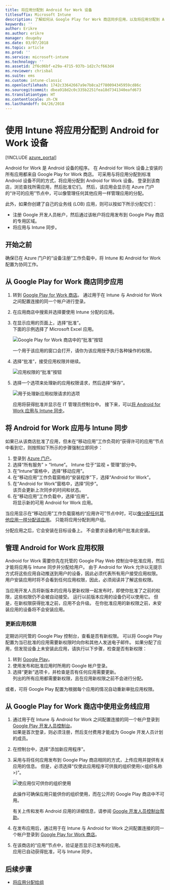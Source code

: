 ```yaml
---
title: 将应用分配到 Android for Work 设备
titlesuffix: Microsoft Intune
description: 了解如何从 Google Play for Work 商店同步应用，以及将应用分配到 Android for Work 设备。
keywords: ''
author: Erikre
ms.author: erikre
manager: dougeby
ms.date: 03/07/2018
ms.topic: article
ms.prod: ''
ms.service: microsoft-intune
ms.technology: ''
ms.assetid: 2f6c06bf-e29a-4715-937b-1d2c7cf663d4
ms.reviewer: chrisbal
ms.suite: ems
ms.custom: intune-classic
ms.openlocfilehash: 1742c33642667a9e7b8ca2f780094345959cd86c
ms.sourcegitcommit: dbea918d2c0c335b2251fea18d7341340eafd673
ms.translationtype: HT
ms.contentlocale: zh-CN
ms.lasthandoff: 04/26/2018
---
```

# <a name="assign-apps-to-android-for-work-devices-with-intune"></a>使用 Intune 将应用分配到 Android for Work 设备

[!INCLUDE [azure_portal](./includes/azure_portal.md)]

Android for Work 是 Android 设备的程序。 在 Android for Work 设备上安装的所有应用都来自 Google Play for Work 商店。 可采用与将应用分配到标准 Android 设备不同的方式，将应用分配到 Android for Work 设备。 登录到该商店，浏览查找所需应用，然后批准它们。 然后，该应用会显示在 Azure 门户的“许可的应用”节点中，可以像管理任何其他应用一样管理应用的分配。

此外，如果你创建了自己的业务线 (LOB) 应用，则可以按如下所示分配它们：
- 注册 Google 开发人员帐户，然后通过该帐户将应用发布到 Google Play 商店的专用区域。
- 将应用与 Intune 同步。

## <a name="before-you-start"></a>开始之前

确保已在 Azure 门户的“设备注册”工作负载中，将 Intune 和 Android for Work 配置为协同工作。

## <a name="synchronize-an-app-from-the-google-play-for-work-store"></a>从 Google Play for Work 商店同步应用

1. 转到 [Google Play for Work 商店](https://play.google.com/work)。 通过用于在 Intune 与 Android for Work 之间配置连接的同一个帐户进行登录。
2. 在应用商店中搜索并选择要使用 Intune 分配的应用。
3. 在显示应用的页面上，选择“批准”。  
    下面的示例选择了 Microsoft Excel 应用。

    ![Google Play for Work 商店中的“批准”按钮](media/approve.png)
    
   一个用于该应用的窗口会打开，请你为该应用授予执行各种操作的权限。 

4. 选择“批准”，接受应用权限并继续。

    ![应用权限的“批准”按钮](media/approve-app-permissions.png)

5. 选择一个选项来处理新的应用权限请求，然后选择“保存”。

    ![用于处理新应用权限请求的选项](media/approve-app-settings.png)

    应用将获得批准并显示在 IT 管理员控制台中。 接下来，可以[将 Android for Work 应用与 Intune 同步](apps-add-android-for-work.md#sync-an-android-for-work-app-with-intune)。 

## <a name="sync-an-android-for-work-app-with-intune"></a>将 Android for Work 应用与 Intune 同步

如果已从该商店批准了应用，但未在“移动应用”工作负荷的“获得许可的应用”节点中看到它，则按照如下所示的步骤强制立即同步：

1. 登录到 [Azure 门户](https://portal.azure.com)。
2. 选择“所有服务” > “Intune”。 Intune 位于“监视 + 管理”部分中。
3. 在“Intune”窗格中，选择“移动应用”。
4. 在“移动应用”工作负载窗格的“安装程序”下，选择“Android for Work”。
5. 在“Android for Work”窗格中，选择“同步”。  
    该页会更新上次同步的时间和状态。
6. 在“移动应用”工作负载中，选择“应用”。  
    将显示新的可用 Android for Work 应用。

当应用显示在“移动应用”工作负载窗格的“应用许可”节点中时，可以[像分配任何其他应用一样分配该应用](/intune-azure/manage-apps/deploy-apps)。 只能将应用分配到用户组。

分配应用之后，它会安装在目标设备上。 不会要求设备的用户批准此安装。

## <a name="manage-android-for-work-app-permissions"></a>管理 Android for Work 应用权限
Android for Work 需要你先在托管的 Google Play Web 控制台中批准应用，然后才能将应用与 Intune 同步并分配给用户。 由于 Android for Work 允许以无提示方式将这些应用自动推送到用户的设备，因此必须代表所有用户接受应用权限。 用户安装应用时将不会看到任何应用权限，因此，必须阅读并了解这些权限。

当应用开发人员将新版本的应用与更新权限一起发布时，即使你批准了之前的权限，这些权限仍不会被自动接受。 运行以前版本应用的设备仍可以使用它。 但是，在新权限获得批准之前，应用不会升级。 在你批准应用的新权限之前，未安装应用的设备将不会安装应用。

### <a name="update-app-permissions"></a>更新应用权限

定期访问托管的 Google Play 控制台，查看是否有新权限。 可以将 Google Play 配置为当已批准的应用需要新权限时向你和其他人发送电子邮件。 如果分配了应用，但发现设备上未安装此应用，请执行以下步骤，检查是否有新权限：

1. 转到 [Google Play](http://play.google.com/work)。
2. 使用发布和批准应用时所用的 Google 帐户登录。
3. 选择“更新”选项卡，并检查是否有任何应用需要更新。  
    列出的所有应用都需要新权限，且在应用新权限之前不会进行分配。

或者，可将 Google Play 配置为根据每个应用的情况自动重新审批应用权限。 

## <a name="working-with-a-line-of-business-app-from-the-google-play-for-work-store"></a>从 Google Play for Work 商店中使用业务线应用

1. 通过用于在 Intune 与 Android for Work 之间配置连接的同一个帐户登录到 [Google Play 开发人员控制台](https://play.google.com/apps/publish)。  
    如果是首次登录，则必须注册，然后支付费用才能成为 Google 开发人员计划的成员。
2. 在控制台中，选择“添加新应用程序”。
3. 采用与将任何应用发布到 Google Play 商店相同的方式，上传应用并提供有关应用的信息。 但是，必须选择“仅使此应用程序可供我的组织使用(<组织名称>)”。

    ![使应用仅可供你的组织使用](media/restrict.png)

    此操作可确保应用只能供你的组织使用，而在公开的 Google Play 商店中不可用。

    有关上传和发布 Android 应用的详细信息，请参阅 [Google 开发人员控制台帮助](https://support.google.com/googleplay/android-developer/answer/113469)。
4. 在发布应用后，通过用于在 Intune 与 Android for Work 之间配置连接的同一个帐户登录到 [Google Play for Work 商店](https://play.google.com/work)。
5. 在该商店的“应用”节点中，验证是否显示已发布的应用。  
    应用已自动获得批准，可与 Intune 同步。

## <a name="next-steps"></a>后续步骤

- [将应用分配给组](apps-deploy.md) 

